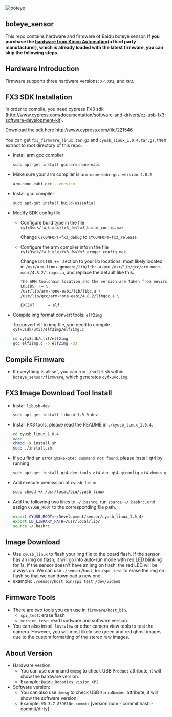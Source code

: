 ![boteye](https://image.ibb.co/b1N40z/page_1_1.png)

## boteye_sensor ##
This repo contains hardware and firmware of Baidu boteye sensor.
**If you purchase the [hardware from Kinco Automation](http://www.kinco.cn/solution/detail?id=36&type=all)(a third party manufacturer), which is already loaded with the latest firmware, you can skip the following steps.**

## Hardware Introduction

Firmware supports three hardware versions: `XP`, `XP2`, and `XP3`.

## FX3 SDK Installation ##
  In order to compile, you need cypress FX3 sdk (http://www.cypress.com/documentation/software-and-drivers/ez-usb-fx3-software-development-kit).

  Download the sdk here http://www.cypress.com/file/221546

  You can get `fx3_firmware_linux.tar.gz` and `cyusb_linux_1.0.4.tar.gz`, then extract to root directory of this repo.
- Install arm gcc compiler

  ```bash
  sudo apt-get install gcc-arm-none-eabi
  ```

- Make sure your arm compiler is `arm-none-eabi-gcc version 4.8.2`

  ```bash
  arm-none-eabi-gcc --version
  ```
- Install gcc compiler

  ```bash
  sudo apt-get install build-essential
  ```

- Modify SDK config file

  - Configure build type in the file `cyfx3sdk/fw_build/fx3_fw/fx3_build_config.mak`

    Change `CYCONFOPT=fx3_debug` to `CYCONFOPT=fx3_release`

  - Configure the arm compiler info in the file `cyfx3sdk/fw_build/fx3_fw/fx3_armgcc_config.mak`

    Change `LDLIBS += ` section to your lib locations, most likely located in `/usr/arm-linux-gnueabi/lib/libc.a` and `/usr/lib/gcc/arm-none-eabi/4.8.2/libgcc.a`, and replace the default like this:
    ```bash
    The ARM toolchain location and the version are taken from environment variables
    LDLIBS  += \
    /usr/lib/arm-none-eabi/lib/libc.a \
    /usr/lib/gcc/arm-none-eabi/4.8.2/libgcc.a \

    EXEEXT		= elf
    ```
- Compile img format convert tools: `elf2img`

  To convert elf to img file, you need to compile `cyfx3sdk/util/elf2img/elf2img.c`
  ```bash
  cd cyfx3sdk/util/elf2img
  gcc elf2img.c -o elf2img -O3
  ```

## Compile Firmware ##
- If everything is all set, you can run `./build.sh` within `boteye_sensor/firmware`, which generates  `cyfxuvc.img`.

## FX3 Image Download Tool Install ##
- Install `libusb-dev`

  ```bash
  sudo apt-get install libusb-1.0-0-dev
  ```

- Install FX3 tools, please read the README in `./cyusb_linux_1.0.4`.

  ```bash
  cd cyusb_linux_1.0.4
  make
  chmod +x install.sh
  sudo ./install.sh
  ```
- If you find an error `qmake-qt4: command not found`, please install qt4 by running

  ```bash
  sudo apt-get install qt4-dev-tools qt4-doc qt4-qtconfig qt4-demos qt4-designer
  ```
- Add execute premission of `cyusb_linux`
  ```bash
  sudo chmod +x /usr/local/bin/cyusb_linux
  ```

- Add the following two lines to `~/.bashrc`, run `source ~/.bashrc`, and assign `CYUSB_ROOT` to the corresponding file path.

  ```bash
  export CYUSB_ROOT=~/Development/sensor/cyusb_linux_1.0.4/
  export LD_LIBRARY_PATH=/usr/local/lib/
  source ~/.bashrc
  ```
## Image Download ##

  - Use `cyusb_linux` to flash your img file to the board flash. If the sensor has an img on flash, it will
  go into auto-run mode with red LED blinking for 1s. If the sensor doesn't have an img on flash, the red LED will
  be always on.  We can use `./sensor/host_bin/spi_test` to erase the img on flash so that we can download a new one.
  - example: `./sensor/host_bin/spi_test /dev/video0`

## Firmware Tools ##
- There are two tools you can use in `firmware/host_bin`.
  - `spi_test`: erase flash
  - `version_test`: read hardware and software version.
- You can also install `luvcview` or other camera view tools to test the camera. However, you will most likely see green and red ghost images due to the custom formatting of the stereo raw images.

## About Version ##
- Hardware version:
  - You can use command `dmesg` to check USB `Product` attribute, it will show the hardware version.
  - Example: `Baidu_Robotics_vision_XP2`
- Software version:
  - You can also use `dmesg` to check USB `SeriaNumber` attribute, it will show the software version.
  - Example: `V0.3.7-839610e-commit` [version num - commit hash - commit/dirty]
